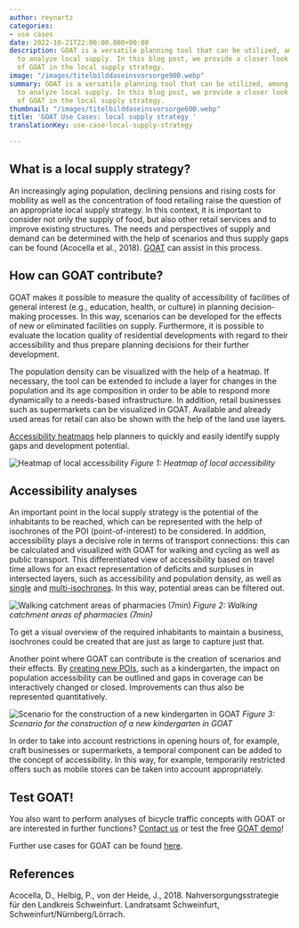 ```yaml
---
author: reynartz
categories:
- use cases
date: 2022-10-21T22:00:00.000+00:00
description: GOAT is a versatile planning tool that can be utilized, among other things,
  to analyze local supply. In this blog post, we provide a closer look at the use
  of GOAT in the local supply strategy.
image: "/images/titelbilddaseinsvorsorge900.webp"
summary: GOAT is a versatile planning tool that can be utilized, among other things,
  to analyze local supply. In this blog post, we provide a closer look at the use
  of GOAT in the local supply strategy.
thumbnail: "/images/titelbilddaseinsvorsorge600.webp"
title: 'GOAT Use Cases: local supply strategy '
translationKey: use-case-local-supply-strategy

---
```

## What is a local supply strategy?

An increasingly aging population, declining pensions and rising costs for mobility as well as the concentration of food retailing raise the question of an appropriate local supply strategy. In this context, it is important to consider not only the supply of food, but also other retail services and to improve existing structures. The needs and perspectives of supply and demand can be determined with the help of scenarios and thus supply gaps can be found (Acocella et al., 2018). [GOAT](/en/goat/ "What is GOAT?") can assist in this process.

## How can GOAT contribute?

GOAT makes it possible to measure the quality of accessibility of facilities of general interest (e.g., education, health, or culture) in planning decision-making processes. In this way, scenarios can be developed for the effects of new or eliminated facilities on supply. Furthermore, it is possible to evaluate the location quality of residential developments with regard to their accessibility and thus prepare planning decisions for their further development.

The population density can be visualized with the help of a heatmap. If necessary, the tool can be extended to include a layer for changes in the population and its age composition in order to be able to respond more dynamically to a needs-based infrastructure. In addition, retail businesses such as supermarkets can be visualized in GOAT. Available and already used areas for retail can also be shown with the help of the land use layers.

[Accessibility heatmaps](/en/docs/heatmap/ "More information on heatmaps") help planners to quickly and easily identify supply gaps and development potential.

![Heatmap of local accessibility](/images/nahversorgung1de.webp "Heatmap of local accessibility")
_Figure 1: Heatmap of local accessibility_

## Accessibility analyses

An important point in the local supply strategy is the potential of the inhabitants to be reached, which can be represented with the help of isochrones of the POI (point-of-interest) to be considered. In addition, accessibility plays a decisive role in terms of transport connections: this can be calculated and visualized with GOAT for walking and cycling as well as public transport. This differentiated view of accessibility based on travel time allows for an exact representation of deficits and surpluses in intersected layers, such as accessibility and population density, as well as [single](/en/tutorials/isochrone/ "Single isochrone tutorials") and [multi-isochrones](/en//tutorials/multiisochrones/ "Multi-isochrone tutorials"). In this way, potential areas can be filtered out.

![Walking catchment areas of pharmacies (7min)](/images/nahversorgung2en.webp "Walking catchment areas of pharmacies (7min)")
_Figure 2: Walking catchment areas of pharmacies (7min)_

To get a visual overview of the required inhabitants to maintain a business, isochrones could be created that are just as large to capture just that.

Another point where GOAT can contribute is the creation of scenarios and their effects. By [creating new POIs](/en/tutorials/scenario-location/ "Tutorials on using GOAT for location planning"), such as a kindergarten, the impact on population accessibility can be outlined and gaps in coverage can be interactively changed or closed. Improvements can thus also be represented quantitatively.

![Scenario for the construction of a new kindergarten in GOAT](/images/nahversorgung3en.webp "Scenario for the construction of a new kindergarten in GOAT")
_Figure 3: Scenario for the construction of a new kindergarten in GOAT_

In order to take into account restrictions in opening hours of, for example, craft businesses or supermarkets, a temporal component can be added to the concept of accessibility. In this way, for example, temporarily restricted offers such as mobile stores can be taken into account appropriately.

## Test GOAT!

You also want to perform analyses of bicycle traffic concepts with GOAT or are interested in further functions? [Contact us](/en/contact/ "Contact") or test the free [GOAT demo](/en/request-demo/ "Get demo")!

Further use cases for GOAT can be found [here](/en/goat-application/ "Application of GOAT in planning practice").

## References

Acocella, D., Helbig, P., von der Heide, J., 2018. Nahversorgungsstrategie für den Landkreis Schweinfurt. Landratsamt Schweinfurt, Schweinfurt/Nürnberg/Lörrach.